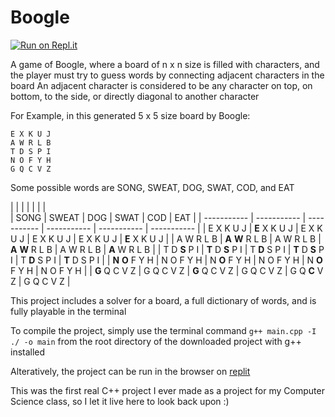 
# Boogle

[![Run on Repl.it](https://replit.com/badge/github/cobyj33/Boogle)](https://replit.com/@cobyj33/Boogle)

A game of Boogle, where a board of n x n size is filled with characters, and the player must try to guess words by connecting adjacent characters in the board
An adjacent character is considered to be any character on top, on bottom, to the side, or directly diagonal to another character

For Example, in this generated 5 x 5 size board by Boogle:
```
E X K U J 
A W R L B 
T D S P I 
N O F Y H 
G Q C V Z
```
Some possible words are SONG, SWEAT, DOG, SWAT, COD, and EAT

|                   |                   |               |                   |               |               |     
|       SONG        |        SWEAT      |      DOG      |        SWAT       |      COD      |      EAT      |
|   -----------     |     -----------   |  -----------  |     -----------   |  -----------  |  -----------  |
| E X K U J         | **E** X K U J     | E X K U J     | E X K U J         | E X K U J     | **E** X K U J | 
| A W R L B         | **A** **W** R L B | A W R L B     | **A** **W** R L B | A W R L B     | **A** W R L B |
| T D **S** P I     | **T** D **S** P I | T **D** S P I | **T** D **S** P I | T **D** S P I | **T** D S P I |
| **N** **O** F Y H | N O F Y H         | N **O** F Y H | N O F Y H         | N **O** F Y H | N O F Y H     |
| **G** Q C V Z     | G Q C V Z         | **G** Q C V Z | G Q C V Z         | G Q **C** V Z | G Q C V Z     |

This project includes a solver for a board, a full dictionary of words, and is fully playable in the terminal

To compile the project, simply use the terminal command ```g++ main.cpp -I ./ -o main``` from the root directory of the downloaded project with g++ installed

Alteratively, the project can be run in the browser on [replit](https://replit.com/@cobyj33/Boogle)


This was the first real C++ project I ever made as a project for my Computer Science class, so I let it live here to look back upon :)
